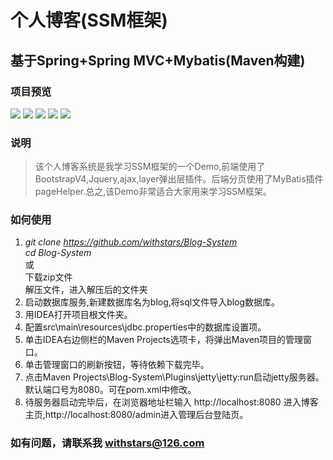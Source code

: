 # 个人博客(SSM框架)
## 基于Spring+Spring MVC+Mybatis(Maven构建)
### 项目预览
<img src="https://github.com/withstars/Blog-System/blob/master/preview/1.PNG">
<img src="https://github.com/withstars/Blog-System/blob/master/preview/2.PNG">
<img src="https://github.com/withstars/Blog-System/blob/master/preview/3.PNG">
<img src="https://github.com/withstars/Blog-System/blob/master/preview/4.PNG">
<img src="https://github.com/withstars/Blog-System/blob/master/preview/5.PNG">


### 说明
> 该个人博客系统是我学习SSM框架的一个Demo,前端使用了BootstrapV4,Jquery,ajax,layer弹出层插件。后端分页使用了MyBatis插件pageHelper.总之,该Demo非常适合大家用来学习SSM框架。
### 如何使用
1. *git clone https://github.com/withstars/Blog-System* <br/>
   *cd  Blog-System*<br/>
   或<br/>
   下载zip文件<br/>
   解压文件，进入解压后的文件夹 <br/>
2. 启动数据库服务,新建数据库名为blog,将sql文件导入blog数据库。
3. 用IDEA打开项目根文件夹。
4. 配置src\main\resources\jdbc.properties中的数据库设置项。
5. 单击IDEA右边侧栏的Maven Projects选项卡，将弹出Maven项目的管理窗口。
7. 单击管理窗口的刷新按钮，等待依赖下载完毕。
8. 点击Maven Projects\Blog-System\Plugins\jetty\jetty:run启动jetty服务器。<br/>
    默认端口号为8080。可在pom.xml中修改。
9. 待服务器启动完毕后，在浏览器地址栏输入 http://localhost:8080 进入博客主页,http://localhost:8080/admin进入管理后台登陆页。
### 如有问题，请联系我 withstars@126.com